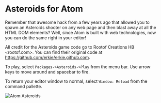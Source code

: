 # Asteroids for Atom

Remember that awesome hack from a few years ago that allowed you to spawn an
Asteroids shooter on any web page and then blast away at all the HTML DOM
elements? Well, since Atom is built with web technologies, now you can do the
same right in your editor!

All credit for the Asteroids game code go to Rootof Creations HB <rootof.com>.
You can find their original code at https://github.com/erkie/erkie.github.com.

To play, select `Packages->Asteroids->Play` from the menu bar. Use arrow keys
to move around and spacebar to fire.

To return your editor window to normal, select `Window: Reload` from the
command pallette.

![Atom Asteroids](https://f.cloud.github.com/assets/1/2313785/895ea42e-a30d-11e3-96e0-1bcd606a318c.gif)
